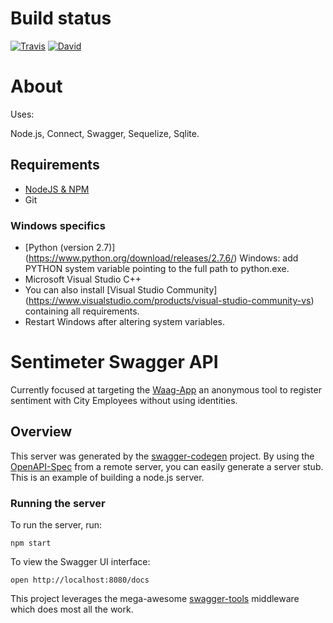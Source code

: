 # Build status

[![Travis](https://travis-ci.org/CodeForEindhoven/sentimeter.svg?branch=master)](https://travis-ci.org/CodeForEindhoven/sentimeter)
[![David](https://david-dm.org/codeforeindhoven/sentimeter.svg)](https://david-dm.org/codeforeindhoven/sentimeter)

# About

Uses:

Node.js, Connect, Swagger, Sequelize, Sqlite.

## Requirements

* [NodeJS & NPM](http://nodejs.org/download)
* Git

### Windows specifics
* [Python (version 2.7)] (https://www.python.org/download/releases/2.7.6/) Windows: add PYTHON system variable pointing to the full path to python.exe.
* Microsoft Visual Studio C++
* You can also install [Visual Studio Community] (https://www.visualstudio.com/products/visual-studio-community-vs) containing all requirements.
* Restart Windows after altering system variables.

# Sentimeter Swagger API

Currently focused at targeting the [Waag-App](https://github.com/CodeForEindhoven/waag-app-frontend) an anonymous tool to
register sentiment with City Employees without using identities.

## Overview
This server was generated by the [swagger-codegen](https://github.com/swagger-api/swagger-codegen) project.  By using the [OpenAPI-Spec](https://github.com/OAI/OpenAPI-Specification) from a remote server, you can easily generate a server stub.  This is an example of building a node.js server.

### Running the server
To run the server, run:

```
npm start
```

To view the Swagger UI interface:

```
open http://localhost:8080/docs
```

This project leverages the mega-awesome [swagger-tools](https://github.com/apigee-127/swagger-tools) middleware which does most all the work.
